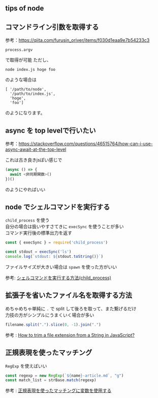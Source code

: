 tips of node
---

## コマンドライン引数を取得する

参考：https://qiita.com/furusin_oriver/items/f030d1eaa9e7b54233c3

```
process.argv
```

で取得が可能
ただし、

```
node index.js hoge foo
```

のような場合は

```
[ '/path/to/node',
  '/path/to/index.js',
  'hoge',
  'foo']
```

のようになります。

## async を top levelで行いたい

参考：https://stackoverflow.com/questions/46515764/how-can-i-use-async-await-at-the-top-level

これは古き良きjsぽい感じで

```javascript
(async () => {
  await <非同期関数>()
})()
```

のようにやればいい

## node でシェルコマンドを実行する

`child_process` を使う  
自分の場合は扱いやすさてきに `execSync` を使うことが多い  
コマンド実行後の標準出力を返す

```js
const { execSync } = require('child_process')

const stdout = execSync('ls')
console.log(`stdout: ${stdout.toString()}`)
```

ファイルサイズが大きい場合は `spawn` を使った方がいい

参考: [シェルコマンドを実行する方法(child_process)](https://www.wakuwakubank.com/posts/728-nodejs-child-process/)

## 拡張子を省いたファイル名を取得する方法

めちゃめちゃ単純に `.` で split して後ろを取って、また繋げるだけ  
力技の方がシンプルにうまくいく場合が多い

```js
filename.split(".").slice(0, -1).join(".")
```

参考 : [How to trim a file extension from a String in JavaScript?](https://stackoverflow.com/questions/4250364/how-to-trim-a-file-extension-from-a-string-in-javascript)

## 正規表現を使ったマッチング

`RegExp` を使えばいい

```js
const regexp = new RegExp(`${name}-article.md`, "g")
const match_list = strBase.match(regexp)
```

参考 : [正規表現を使ったマッチングに変数を使用する](https://qiita.com/ykob/items/6e4d0b07bed57881a2bd)

